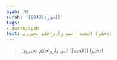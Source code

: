 ```yaml
---
ayah: 70
surah: '[[043|سورة]]'
tags:
- quran/ayah
text: ادخلوا الجنة أنتم وأزواجكم تحبرون
---
```

> ادخلوا [[الجنة]] أنتم وأزواجكم تحبرون
